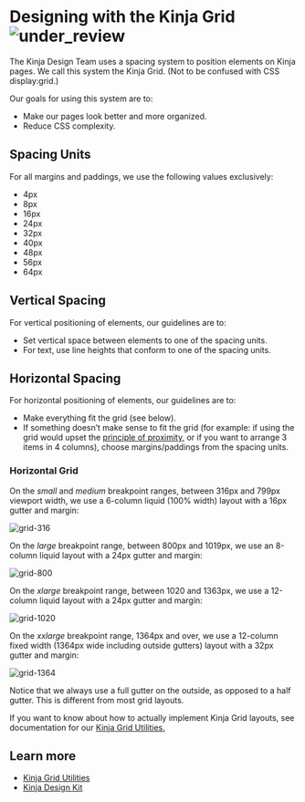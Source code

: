 # Designing with the Kinja Grid ![under_review](status-images/under-review.svg)

The Kinja Design Team uses a spacing system to position elements on Kinja pages. We call this system the Kinja Grid. (Not to be confused with CSS display:grid.)

Our goals for using this system are to:

- Make our pages look better and more organized.
- Reduce CSS complexity.

## Spacing Units

For all margins and paddings, we use the following values exclusively:

- 4px
- 8px
- 16px
- 24px
- 32px
- 40px
- 48px
- 56px
- 64px

## Vertical Spacing

For vertical positioning of elements, our guidelines are to:

- Set vertical space between elements to one of the spacing units.
- For text, use line heights that conform to one of the spacing units.

## Horizontal Spacing

For horizontal positioning of elements, our guidelines are to:

- Make everything fit the grid (see below).
- If something doesn’t make sense to fit the grid (for example: if using the grid would upset the [principle of proximity,](https://uxplanet.org/gestalt-theory-for-ux-design-principle-of-proximity-e56b136d52d1) or if you want to arrange 3 items in 4 columns), choose margins/paddings from the spacing units.

### Horizontal Grid

On the _small_ and _medium_ breakpoint ranges, between 316px and 799px viewport width, we use a 6-column liquid (100% width) layout with a 16px gutter and margin:

![grid-316](grid-illustrations/grid316-6-16.png)

On the _large_ breakpoint range, between 800px and 1019px, we use an 8-column liquid layout with a 24px gutter and margin:

![grid-800](grid-illustrations/grid800-8-24.png)

On the _xlarge_ breakpoint range, between 1020 and 1363px, we use a 12-column liquid layout with a 24px gutter and margin:

![grid-1020](grid-illustrations/grid1020-12-24.png)

On the _xxlarge_ breakpoint range, 1364px and over, we use a 12-column fixed width (1364px wide including outside gutters) layout with a 32px gutter and margin:

![grid-1364](grid-illustrations/grid1364-12-32.png)

Notice that we always use a full gutter on the outside, as opposed to a half gutter. This is different from most grid layouts.

If you want to know about how to actually implement Kinja Grid layouts, see documentation for our [Kinja Grid Utilities.](https://github.com/gawkermedia/kinja-mantle/blob/master/packages/kinja-components/components/grid-utils/README.md)


## Learn more

- [Kinja Grid Utilities](https://github.com/gawkermedia/kinja-mantle/blob/master/packages/kinja-components/components/grid-utils/README.md)
- [Kinja Design Kit](https://github.com/gawkermedia/kinja-mantle/blob/master/packages/kinja-components/doc/DESIGNKIT.md)
